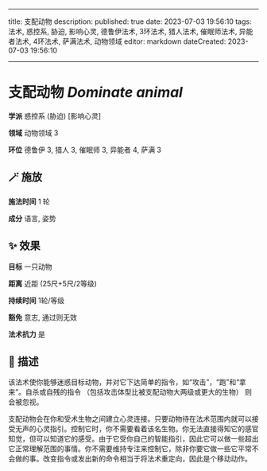 
---
title: 支配动物
description: 
published: true
date: 2023-07-03 19:56:10
tags: 法术, 惑控系, 胁迫, 影响心灵, 德鲁伊法术, 3环法术, 猎人法术, 催眠师法术, 异能者法术, 4环法术, 萨满法术, 动物领域
editor: markdown
dateCreated: 2023-07-03 19:56:10

---

# **支配动物** *Dominate animal*

**学派** 惑控系 (胁迫) \[影响心灵\] 

**领域** 动物领域 3

**环位** 德鲁伊 3, 猎人 3, 催眠师 3, 异能者 4, 萨满 3

## 🪄 施放

**施法时间** 1 轮

**成分** 语言, 姿势

## ✨ 效果 

**目标** 一只动物 

**距离** 近距 (25尺+5尺/2等级)  

**持续时间** 1轮/等级 

**豁免** 意志, 通过则无效

**法术抗力** 是

## 📖 描述

该法术使你能够迷惑目标动物，并对它下达简单的指令，如“攻击”，“跑”和“拿来”。自杀或自残的指令 （包括攻击体型比被支配动物大两级或更大的生物） 则会被忽视。

支配动物会在你和受术生物之间建立心灵连接。只要动物待在法术范围内就可以接受无声的心灵指引。控制它时，你不需要看着该名生物。你无法直接得知它的感官知觉，但可以知道它的感受。由于它受你自己的智能指引，因此它可以做一些超出它正常理解范围的事情。你不需要维持专注来控制它，除非你要它做一些它平常不会做的事。改变指令或发出新的命令相当于将法术重定向，因此是个移动动作。
    